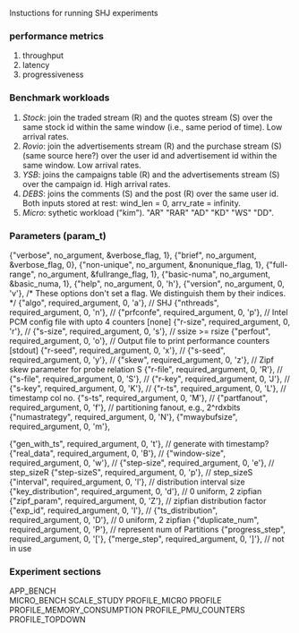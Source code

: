 Instuctions for running SHJ experiments

### performance metrics
1. throughput
2. latency
3. progressiveness

### Benchmark workloads
1. *Stock*: join the traded stream (R) and the quotes stream (S) over the same stock id within the same window (i.e., same period of time). Low arrival rates.
2. *Rovio*: join the advertisements stream (R) and the purchase stream (S) (same source here?) over the user id and advertisement id within the same window. Low arrival rates.
3. *YSB*: joins the campaigns table (R) and the advertisements stream (S) over the campaign id. High arrival rates.
4. *DEBS*: joins the comments (S) and the post (R) over the same user id. Both inputs stored at rest: wind_len = 0, arrv_rate = infinity.
5. *Micro*: sythetic workload ("kim"). "AR" "RAR" "AD" "KD" "WS" "DD".

### Parameters (param_t)
{"verbose",          no_argument,       &verbose_flag,   1},
{"brief",            no_argument,       &verbose_flag,   0},
{"non-unique",       no_argument,       &nonunique_flag, 1},
{"full-range",       no_argument,       &fullrange_flag, 1},
{"basic-numa",       no_argument,       &basic_numa,     1},
{"help",             no_argument,       0,               'h'},
{"version",          no_argument,       0,               'v'},
/* These options don't set a flag.
    We distinguish them by their indices. */
{"algo",             required_argument, 0,               'a'}, // SHJ
{"nthreads",         required_argument, 0,               'n'}, //
{"prfconfe",         required_argument, 0,               'p'}, // Intel PCM config file with upto 4 counters [none]
{"r-size",           required_argument, 0,               'r'}, //
{"s-size",           required_argument, 0,               's'}, // ssize >= rsize
{"perfout",          required_argument, 0,               'o'}, // Output file to print performance counters [stdout]
{"r-seed",           required_argument, 0,               'x'}, //
{"s-seed",           required_argument, 0,               'y'}, //
{"skew",             required_argument, 0,               'z'}, // Zipf skew parameter for probe relation S
{"r-file",           required_argument, 0,               'R'}, //
{"s-file",           required_argument, 0,               'S'}, //
{"r-key",            required_argument, 0,               'J'}, //
{"s-key",            required_argument, 0,               'K'}, //
{"r-ts",             required_argument, 0,               'L'}, // timestamp col no.
{"s-ts",             required_argument, 0,               'M'}, //
{"partfanout",       required_argument, 0,               'f'}, // partitioning fanout, e.g., 2^rdxbits
{"numastrategy",     required_argument, 0,               'N'},
{"mwaybufsize",      required_argument, 0,               'm'},

{"gen_with_ts",      required_argument, 0,               't'}, // generate with timestamp?
{"real_data",        required_argument, 0,               'B'}, //
{"window-size",      required_argument, 0,               'w'}, //
{"step-size",        required_argument, 0,               'e'}, // step_sizeR
{"step-sizeS",        required_argument, 0,              'p'}, // step_sizeS
{"interval",         required_argument, 0,               'l'}, // distribution interval size
{"key_distribution", required_argument, 0,               'd'}, // 0 uniform, 2 zipfian
{"zipf_param",       required_argument, 0,               'Z'}, // zipfian distribution factor
{"exp_id",           required_argument, 0,               'I'}, //
{"ts_distribution",  required_argument, 0,               'D'}, // 0 uniform, 2 zipfian
{"duplicate_num",    required_argument, 0,               'P'}, // represent num of Partitions
{"progress_step",    required_argument, 0,               '['},
{"merge_step",       required_argument, 0,               ']'}, // not in use


### Experiment sections
APP_BENCH       
MICRO_BENCH
SCALE_STUDY
PROFILE_MICRO
PROFILE
PROFILE_MEMORY_CONSUMPTION
PROFILE_PMU_COUNTERS
PROFILE_TOPDOWN
